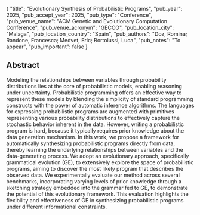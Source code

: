 {
  "title": "Evolutionary Synthesis of Probabilistic Programs",
  "pub_year": 2025,
  "pub_accept_year": 2025,
  "pub_type": "Conference",
  "pub_venue_name": "ACM Genetic and Evolutionary Computation Conference",
  "pub_venue_acronym": "GECCO",
  "pub_location_city": "Malaga",
  "pub_location_country": "Spain",
  "pub_authors": "Doz, Romina; Randone, Francesca; Medvet, Eric; Bortolussi, Luca",
  "pub_notes": "To appear",
  "pub_important": false
}

## Abstract
Modeling the relationships between variables through probability distributions lies at the core of probabilistic models, enabling reasoning under uncertainty. Probabilistic programming offers an effective way to represent these models by blending the simplicity of standard programming constructs with the power of automatic inference algorithms. The languages for expressing probabilistic programs are augmented with primitives representing various probability distributions to effectively capture the stochastic behavior inherent in the data. However, writing a probabilistic program is hard, because it typically requires prior knowledge about the data generation mechanism. In this work, we propose a framework for automatically synthesizing probabilistic programs directly from data, thereby learning the underlying relationships between variables and the data-generating process. We adopt an evolutionary approach, specifically grammatical evolution (GE), to extensively explore the space of probabilistic programs, aiming to discover the most likely program that describes the observed data. We experimentally evaluate our method across several benchmarks, incorporating varying levels of prior knowledge through a sketching strategy embedded into the grammar fed to GE, to demonstrate the potential of this evolutionary framework. This evaluation highlights the flexibility and effectiveness of GE in synthesizing probabilistic programs under different informational constraints.
